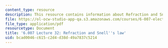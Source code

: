 ```yaml
---
content_type: resource
description: This resource contains information about Refraction and Snell's law.
file: https://ol-ocw-studio-app-qa.s3.amazonaws.com/courses/6-007-electromagnetic-energy-from-motors-to-lasers-spring-2011/bcad0046c615c2d4d38d49a7837c5214_MIT6_007S11_lec32.pdf
file_type: application/pdf
resourcetype: Document
title: '6.007 Lecture 32: Refraction and Snell''s law'
uid: bcad0046-c615-c2d4-d38d-49a7837c5214
---
```

